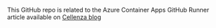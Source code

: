 This GitHub repo is related to the Azure Container Apps GitHub Runner article available on [Cellenza blog](https://blog.cellenza.com/)
